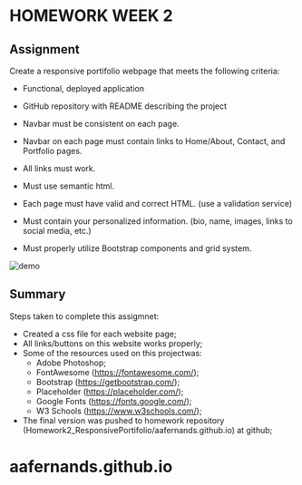 
# HOMEWORK WEEK 2 

## Assignment
Create a responsive portifolio webpage that meets the following criteria: 

* Functional, deployed application

* GitHub repository with README describing the project

* Navbar must be consistent on each page.

* Navbar on each page must contain links to Home/About, Contact, and Portfolio pages.

* All links must work.

* Must use semantic html.

* Each page must have valid and correct HTML. (use a validation service)

* Must contain your personalized information. (bio, name, images, links to social media, etc.)

* Must properly utilize Bootstrap components and grid system.


![demo](assets/demo.gif)


## Summary

Steps taken to complete this assigmnet:

* Created a css file for each website page;
* All links/buttons on this website works properly;
* Some of the resources used on this projectwas:
    - Adobe Photoshop;
    - FontAwesome (https://fontawesome.com/);
    - Bootstrap (https://getbootstrap.com/);
    - Placeholder (https://placeholder.com/);
    - Google Fonts (https://fonts.google.com/);
    - W3 Schools (https://www.w3schools.com/);
* The final version was  pushed to homework repository (Homework2_ResponsivePortifolio/aafernands.github.io) at github;



# aafernands.github.io